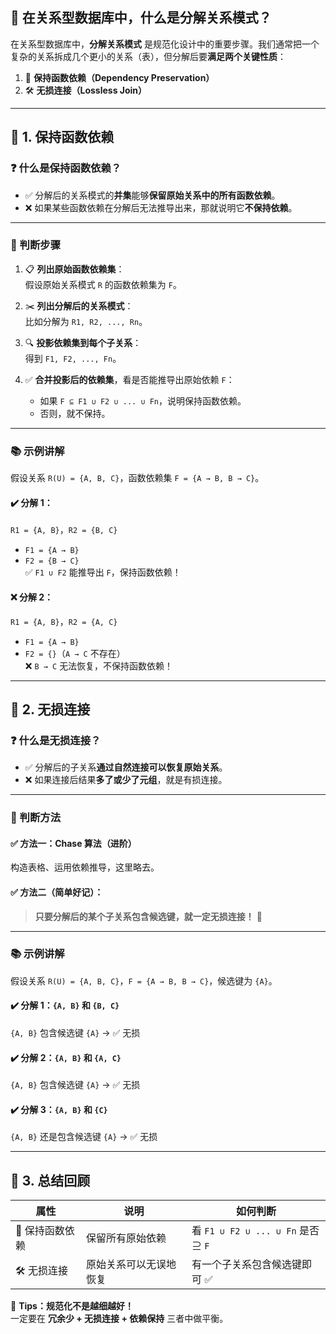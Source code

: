 ## 🧩 在关系型数据库中，什么是分解关系模式？

在关系型数据库中，**分解关系模式** 是规范化设计中的重要步骤。我们通常把一个复杂的关系拆成几个更小的关系（表），但分解后要**满足两个关键性质**：

1. 🔗 **保持函数依赖（Dependency Preservation）**  
2. 🛠️ **无损连接（Lossless Join）**

---

## 📌 1. 保持函数依赖

### ❓ 什么是保持函数依赖？

- ✅ 分解后的关系模式的**并集**能够**保留原始关系中的所有函数依赖**。
- ❌ 如果某些函数依赖在分解后无法推导出来，那就说明它**不保持依赖**。

---

### 🧮 判断步骤

1. 📋 **列出原始函数依赖集**：  
   假设原始关系模式 `R` 的函数依赖集为 `F`。

2. ✂️ **列出分解后的关系模式**：  
   比如分解为 `R1, R2, ..., Rn`。

3. 🔍 **投影依赖集到每个子关系**：  
   得到 `F1, F2, ..., Fn`。

4. ✅ **合并投影后的依赖集**，看是否能推导出原始依赖 `F`：
   - 如果 `F ⊆ F1 ∪ F2 ∪ ... ∪ Fn`，说明保持函数依赖。
   - 否则，就不保持。

---

### 📚 示例讲解

假设关系 `R(U) = {A, B, C}`，函数依赖集 `F = {A → B, B → C}`。

#### ✔️ 分解 1：  
`R1 = {A, B}`，`R2 = {B, C}`  
- `F1 = {A → B}`  
- `F2 = {B → C}`  
✅ `F1 ∪ F2` 能推导出 `F`，保持函数依赖！

#### ❌ 分解 2：  
`R1 = {A, B}`，`R2 = {A, C}`  
- `F1 = {A → B}`  
- `F2 = {}`（`A → C` 不存在）  
❌ `B → C` 无法恢复，不保持函数依赖！

---

## 🧱 2. 无损连接

### ❓ 什么是无损连接？

- ✅ 分解后的子关系**通过自然连接可以恢复原始关系**。
- ❌ 如果连接后结果**多了或少了元组**，就是有损连接。

---

### 🧪 判断方法

#### ✅ 方法一：**Chase 算法**（进阶）
构造表格、运用依赖推导，这里略去。

#### ✅ 方法二（简单好记）：
> **只要分解后的某个子关系包含候选键，就一定无损连接！** 🎯

---

### 📚 示例讲解

假设关系 `R(U) = {A, B, C}`，`F = {A → B, B → C}`，候选键为 `{A}`。

#### ✔️ 分解 1：`{A, B}` 和 `{B, C}`  
`{A, B}` 包含候选键 `{A}` → ✅ 无损

#### ✔️ 分解 2：`{A, B}` 和 `{A, C}`  
`{A, B}` 包含候选键 `{A}` → ✅ 无损

#### ✔️ 分解 3：`{A, B}` 和 `{C}`  
`{A, B}` 还是包含候选键 `{A}` → ✅ 无损

---

## 🧾 3. 总结回顾

| 属性        | 说明          | 如何判断                            |
|-----------|-------------|---------------------------------|
| 🔗 保持函数依赖 | 保留所有原始依赖    | 看 `F1 ∪ F2 ∪ ... ∪ Fn` 是否 ⊇ `F` |
| 🛠️ 无损连接  | 原始关系可以无误地恢复 | 有一个子关系包含候选键即可 ✅                 |

🎉 **Tips：规范化不是越细越好！**  
一定要在 **冗余少 + 无损连接 + 依赖保持** 三者中做平衡。
